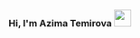 ### Hi, I'm Azima Temirova <img src="https://media.giphy.com/media/hvRJCLFzcasrR4ia7z=gif" width="30px">
